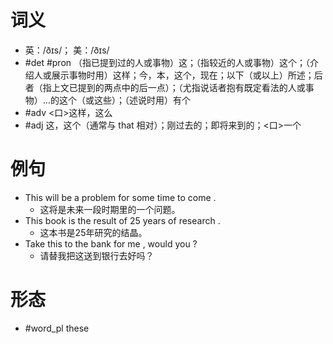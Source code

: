 # 词义
- 英：/ðɪs/； 美：/ðɪs/
- #det #pron （指已提到过的人或事物）这；（指较近的人或事物）这个；（介绍人或展示事物时用）这样；今，本，这个，现在；以下（或以上）所述；后者（指上文已提到的两点中的后一点）；（尤指说话者抱有既定看法的人或事物）…的这个（或这些）；（述说时用）有个
- #adv <口>这样，这么
- #adj 这，这个（通常与 that 相对）；刚过去的；即将来到的；<口>一个
# 例句
- This will be a problem for some time to come .
	- 这将是未来一段时期里的一个问题。
- This book is the result of 25 years of research .
	- 这本书是25年研究的结晶。
- Take this to the bank for me , would you ?
	- 请替我把这送到银行去好吗？
# 形态
- #word_pl these
